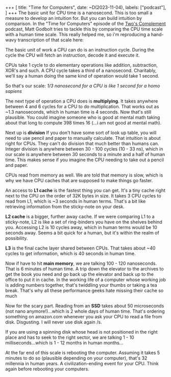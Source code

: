 +++
[
    title: "Time for Computers",
    date: ~D(2023-11-04),
    labels: ["podcast"],
]
+++
The basic unit for CPU time is a nanosecond. This is too small a measure to develop an intuition for. But you can build intuition by comparison. In the "Time for Computers" episode of the [Two's Complement](https://www.twoscomplement.org/) podcast, Matt Godbolt tries to tackle this by comparing the CPU time scale with a human time scale. This really helped me, so i'm reproducing a hand-wavy transcription of that scale here:

The basic unit of work a CPU can do is an instruction cycle. During the cycle the CPU will fetch an instruction, decode it and execute it. 

CPUs take 1 cycle to do elementary operations like addition, subtraction, XOR's and such. A CPU cycle takes a third of a nanosecond. Charitably, we'll say a human doing the same kind of operation would take 1 second. 

So that's our scale:  _1/3 nanosecond for a CPU is like  1 second for a homo sapiens_

The next type of operation a CPU does is __multiplying__. It takes anywhere between 4 and 6 cycles for a CPU to do multiplication. That works out as ~1.3 nanoseconds, which in human time is 4 seconds. Now that's still plausible. You could imagine someone who is good at mental math taking about that long to compute 398 times 16 (...i am not good at mental math).

Next up is __division__ If you don't have some sort of look up table, you will need to use pencil and paper to manually calculate. That intuition is about right for CPUs. They can't do division that much better than humans can. Integer division is anywhere between 30 - 100 cycles (10 - 33 ns), which in our scale is anywhere between 30 seconds to a minute and a half of human time. This makes sense if you imagine the CPU needing to take out a pencil and paper.

CPUs read from memory as well. We are told that memory is slow, which is why we have CPU caches that are supposed to make things go faster. 

An access to __L1 cache__ is the fastest thing you can get. It's a tiny cache right next to the CPU on the order of 32K bytes in size. It takes 3 CPU cycles to read from L1, which is ~3 seconds in human terms. That's a bit like retrieving information from the sticky-note on your desk. 

__L2 cache__ is a bigger, further away cache. If we were comparing L1 to a sticky-note, L2 is like a set of ring-binders you have on the shelves behind you.  Accessing L2 is 10 cycles away, which in human terms would be 10 seconds away. Seems a bit quick for a human, but it's within the realm of possibility.

__L3__ is the final cache layer shared between CPUs. That takes about ~40 cycles to get information, which is 40 seconds in human time. 

Now if have to hit __main memory__, we are talking 100 - 120 nanoseconds. That is 6 minutes of human time. A trip down the elevator to the archives to get the book you need and go back up the elevator and back up to the office to put it in cache. In the working life of a computer whose working job is adding numbers together, that's twiddling your thumbs or taking a tea break. That's why all these performance geeks hate missing their cache so much

Now for the scary part. Reading from an __SSD__ takes about 50 microseconds (not nano anymore!)...which is 2 whole days of human time. That's ordering something on amazon.com whenever you ask your CPU to read a file from disk.  Disgusting. I will never use disk again /s.

If you are using a spinning disk whose head  is not positioned in the right place and has to seek to the right sector, we are talking 1 - 10 milliseconds...which is 1 - 12 months in human months...

At the far end of this scale is rebooting the computer. Assuming it takes 5 minutes to do so (plausible depending on your computer), that's 32 millennia in human years. A civilization-ending event for your CPU. Think again before rebooting your computers.
